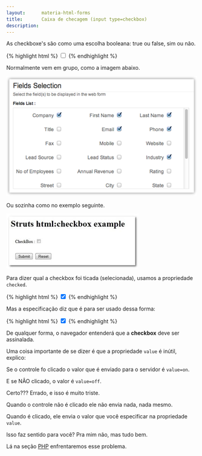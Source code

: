 ```yaml
---
layout:      materia-html-forms
title:       Caixa de checagem (input type=checkbox)
description: 
---
```





As checkboxe's são como uma escolha booleana: true ou false, sim ou não.

{% highlight html %}
<input type="checkbox" name="company" />
{% endhighlight %}

Normalmente vem em grupo, como a imagem abaixo.

![Ilustração de um campo do tipo checkbox](input-check.png "Ilustração de um campo do tipo checkbox")

Ou sozinha como no exemplo seguinte.

![Ilustração de um campo do tipo checkbox](input-check2.jpg "Ilustração de um campo do tipo checkbox")


Para dizer qual a checkbox foi ticada (selecionada), usamos a propriedade `checked`.

{% highlight html %}
<input type="checkbox" name="company" checked/>
{% endhighlight %}

Mas a especificação diz que é para ser usado dessa forma:

{% highlight html %}
<input type="checkbox" name="company" checked="checked"/>
{% endhighlight %}

De qualquer forma, o navegador entenderá que a __checkbox__ deve ser assinalada.

Uma coisa importante de se dizer é que a propriedade `value` é inútil, explico:

Se o controle fo clicado o valor que é enviado para o servidor é `value=on`.

E se NÂO clicado, o valor é `value=off`.

Certo??? Errado, e isso é muito triste.

Quando o controle não é clicado ele não envia nada, nada mesmo.

Quando é clicado, ele envia o valor que você especificar na propriedade `value`.

Isso faz sentido para você? Pra mim não, mas tudo bem.

Lá na seção [PHP](/php/) enfrentaremos esse problema.
